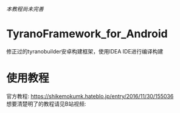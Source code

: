 *本教程尚未完善*
# TyranoFramework_for_Android
修正过的tyranobuilder安卓构建框架，使用IDEA IDE进行编译构建

# 使用教程
官方教程: <https://shikemokumk.hateblo.jp/entry/2016/11/30/155036>   
想要清楚明了的教程请见B站视频:
